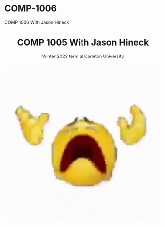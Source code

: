 # COMP-1006
COMP 1006 With Jason Hineck

<h1 align="center"> COMP 1005 With Jason Hineck </h1>
<p align="center"> Winter 2023 term at Carleton University </p>
    
<div align="center"style="font-size:30px;">

![Suffer.gif](https://github.com/MessyToilet/COMP-1006/blob/main/Assest/suffer.gif)

</div>

